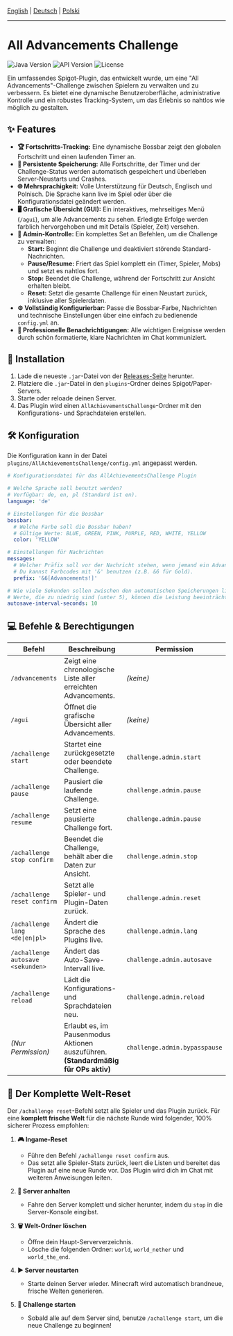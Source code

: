 [English](./README.md) | [Deutsch](./README_de.md) | [Polski](./README_pl.md)
***

# All Advancements Challenge

![Java Version](https://img.shields.io/badge/Java-17+-blue.svg) ![API Version](https://img.shields.io/badge/API-Spigot%201.21-orange.svg) ![License](https://img.shields.io/badge/License-MIT-green.svg)

Ein umfassendes Spigot-Plugin, das entwickelt wurde, um eine "All Advancements"-Challenge zwischen Spielern zu verwalten und zu verbessern. Es bietet eine dynamische Benutzeroberfläche, administrative Kontrolle und ein robustes Tracking-System, um das Erlebnis so nahtlos wie möglich zu gestalten.

## ✨ Features

* **🏆 Fortschritts-Tracking:** Eine dynamische Bossbar zeigt den globalen Fortschritt und einen laufenden Timer an.
* **💾 Persistente Speicherung:** Alle Fortschritte, der Timer und der Challenge-Status werden automatisch gespeichert und überleben Server-Neustarts und Crashes.
* **🌐 Mehrsprachigkeit:** Volle Unterstützung für Deutsch, Englisch und Polnisch. Die Sprache kann live im Spiel oder über die Konfigurationsdatei geändert werden.
* **🖥️ Grafische Übersicht (GUI):** Ein interaktives, mehrseitiges Menü (`/agui`), um alle Advancements zu sehen. Erledigte Erfolge werden farblich hervorgehoben und mit Details (Spieler, Zeit) versehen.
* **👑 Admin-Kontrolle:** Ein komplettes Set an Befehlen, um die Challenge zu verwalten:
    * **Start:** Beginnt die Challenge und deaktiviert störende Standard-Nachrichten.
    * **Pause/Resume:** Friert das Spiel komplett ein (Timer, Spieler, Mobs) und setzt es nahtlos fort.
    * **Stop:** Beendet die Challenge, während der Fortschritt zur Ansicht erhalten bleibt.
    * **Reset:** Setzt die gesamte Challenge für einen Neustart zurück, inklusive aller Spielerdaten.
* **⚙️ Vollständig Konfigurierbar:** Passe die Bossbar-Farbe, Nachrichten und technische Einstellungen über eine einfach zu bedienende `config.yml` an.
* **🎨 Professionelle Benachrichtigungen:** Alle wichtigen Ereignisse werden durch schön formatierte, klare Nachrichten im Chat kommuniziert.

## 🚀 Installation

1.  Lade die neueste `.jar`-Datei von der [Releases-Seite](https://github.com/jayyy-idk/AllAdvancementsChallenge/releases) herunter.
2.  Platziere die `.jar`-Datei in den `plugins`-Ordner deines Spigot/Paper-Servers.
3.  Starte oder reloade deinen Server.
4.  Das Plugin wird einen `AllAchievementsChallenge`-Ordner mit den Konfigurations- und Sprachdateien erstellen.

## 🛠️ Konfiguration

Die Konfiguration kann in der Datei `plugins/AllAchievementsChallenge/config.yml` angepasst werden.

```yml
# Konfigurationsdatei für das AllAchievementsChallenge Plugin

# Welche Sprache soll benutzt werden?
# Verfügbar: de, en, pl (Standard ist en).
language: 'de'

# Einstellungen für die Bossbar
bossbar:
  # Welche Farbe soll die Bossbar haben?
  # Gültige Werte: BLUE, GREEN, PINK, PURPLE, RED, WHITE, YELLOW
  color: 'YELLOW'

# Einstellungen für Nachrichten
messages:
  # Welcher Präfix soll vor der Nachricht stehen, wenn jemand ein Advancement erreicht?
  # Du kannst Farbcodes mit '&' benutzen (z.B. &6 für Gold).
  prefix: '&6[Advancements!]'

# Wie viele Sekunden sollen zwischen den automatischen Speicherungen liegen?
# Werte, die zu niedrig sind (unter 5), können die Leistung beeinträchtigen.
autosave-interval-seconds: 10
```

## 💻 Befehle & Berechtigungen

| Befehl                               | Beschreibung                                                                  | Permission                        |
| ------------------------------------ | ----------------------------------------------------------------------------- | --------------------------------- |
| `/advancements`                      | Zeigt eine chronologische Liste aller erreichten Advancements.                | *(keine)* |
| `/agui`                              | Öffnet die grafische Übersicht aller Advancements.                            | *(keine)* |
| `/achallenge start`                  | Startet eine zurückgesetzte oder beendete Challenge.                          | `challenge.admin.start`           |
| `/achallenge pause`                  | Pausiert die laufende Challenge.                                              | `challenge.admin.pause`           |
| `/achallenge resume`                 | Setzt eine pausierte Challenge fort.                                          | `challenge.admin.pause`           |
| `/achallenge stop confirm`           | Beendet die Challenge, behält aber die Daten zur Ansicht.                     | `challenge.admin.stop`            |
| `/achallenge reset confirm`          | Setzt alle Spieler- und Plugin-Daten zurück.                                  | `challenge.admin.reset`           |
| `/achallenge lang <de\|en\|pl>`      | Ändert die Sprache des Plugins live.                                          | `challenge.admin.lang`            |
| `/achallenge autosave <sekunden>`    | Ändert das Auto-Save-Intervall live.                                          | `challenge.admin.autosave`        |
| `/achallenge reload`                 | Lädt die Konfigurations- und Sprachdateien neu.                               | `challenge.admin.reload`          |
| *(Nur Permission)* | Erlaubt es, im Pausenmodus Aktionen auszuführen. **(Standardmäßig für OPs aktiv)** | `challenge.admin.bypasspause`     |

## 🔄 Der Komplette Welt-Reset

Der `/achallenge reset`-Befehl setzt alle Spieler und das Plugin zurück. Für eine **komplett frische Welt** für die nächste Runde wird folgender, 100% sicherer Prozess empfohlen:

1.  **🎮 Ingame-Reset**
    * Führe den Befehl `/achallenge reset confirm` aus.
    * Das setzt alle Spieler-Stats zurück, leert die Listen und bereitet das Plugin auf eine neue Runde vor. Das Plugin wird dich im Chat mit weiteren Anweisungen leiten.

2.  **🛑 Server anhalten**
    * Fahre den Server komplett und sicher herunter, indem du `stop` in die Server-Konsole eingibst.

3.  **🗑️ Welt-Ordner löschen**
    * Öffne dein Haupt-Serververzeichnis.
    * Lösche die folgenden Ordner: `world`, `world_nether` und `world_the_end`.

4.  **▶️ Server neustarten**
    * Starte deinen Server wieder. Minecraft wird automatisch brandneue, frische Welten generieren.

5.  **🚀 Challenge starten**
    * Sobald alle auf dem Server sind, benutze `/achallenge start`, um die neue Challenge zu beginnen!

